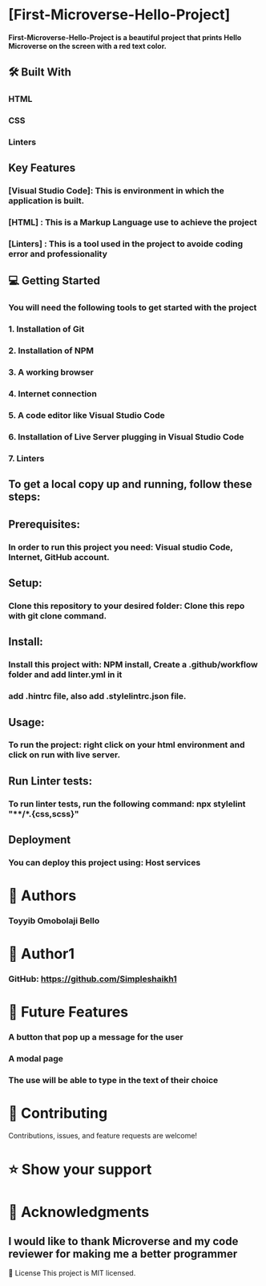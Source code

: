  # [First-Microverse-Hello-Project]

#### First-Microverse-Hello-Project is a beautiful project that prints Hello Microverse on the screen with a red text color.

## 🛠 Built With

### HTML
### CSS
### Linters


## Key Features

### [Visual Studio Code]: This is environment in which the application is built.
### [HTML] : This is a Markup Language use to achieve the project
### [Linters] : This is a tool used in the project to avoide coding error and professionality



## 💻 Getting Started

### You will need the following tools to get started with the project

### 1. Installation of Git
### 2. Installation of NPM
### 3. A working browser
### 4. Internet connection
### 5. A code editor like Visual Studio Code
### 6. Installation of Live Server plugging in Visual Studio Code
### 7. Linters

## To get a local copy up and running, follow these steps:

## Prerequisites:

### In order to run this project you need: Visual studio Code, Internet, GitHub account.

## Setup:

### Clone this repository to your desired folder: Clone this repo with git clone command.

## Install:

### Install this project with: NPM install, Create a .github/workflow folder and add linter.yml in it
### add .hintrc file, also add .stylelintrc.json file.

## Usage:

### To run the project: right click on your html environment and click on run with live server.

## Run Linter tests:

### To run linter tests, run the following command: npx stylelint "**/*.{css,scss}" 

## Deployment
### You can deploy this project using: Host services



# 👥 Authors

### Toyyib Omobolaji Bello

# 👤 Author1

### GitHub: https://github.com/Simpleshaikh1



# 🔭 Future Features

###  A button that pop up a message for the user
### A modal page
### The use will be able to type in the text of their choice


# 🤝 Contributing
Contributions, issues, and feature requests are welcome!


# ⭐️ Show your support


# 🙏 Acknowledgments

## I would like to thank Microverse and my code reviewer for making me a better programmer




📝 License
This project is MIT licensed.

